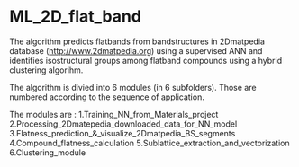# ML_2D_flat_band
The algorithm predicts flatbands from bandstructures in 2Dmatpedia database (http://www.2dmatpedia.org) using a supervised ANN and identifies isostructural groups among flatband compounds using a hybrid clustering algorihm.

The algorithm is divied into 6 modules (in 6 subfolders). Those are numbered according to the sequence of application.

The modules are : 1.Training_NN_from_Materials_project      2.Processing_2Dmatepedia_downloaded_data_for_NN_model        3.Flatness_prediction_&_visualize_2Dmatpedia_BS_segments       4.Compound_flatness_calculation       5.Sublattice_extraction_and_vectorization       6.Clustering_module
